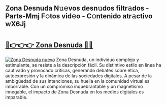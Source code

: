 ## Zona Desnuda N𝚞𝚎vos desn𝚞dos filtr𝚊dos - Parts-Mmj F𝚘tos vid𝚎o - C𝚘ntenido atr𝚊ctivo wX6Jj

# <h2><a href="http://mb2wliw.tromn.icu/?c=Zona+Desnuda">🔗👉👉👉 Zona Desnuda 🔗🔗</a></h2>

[![Zona Desnuda nuevo](https://i.imgur.com/pEAQMta.gif)](http://mb2wliw.tromn.icu/?c=Zona+Desnuda)
Zona Desnuda, un individuo complejo y estimulante, se resiste a la descripción fácil. Su distintivo estilo en línea ha cautivado y provocado críticas, generando debates sobre ética, autoexpresión y la dinámica de las sociedades digitales. A pesar de la ambigüedad de sus intenciones, su huella en la comunidad virtual es imborrable. Con un compromiso inquebrantable y un magnetismo innegable, el impacto de Zona Desnuda en los medios digitales es imparable.
